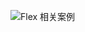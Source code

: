 <!--
 * @Description: flex相关练习
-->
![Flex 相关案例](http://636068.haituie.cn/636068/_Users_shufan_Documents_letCode_flex.html.png)